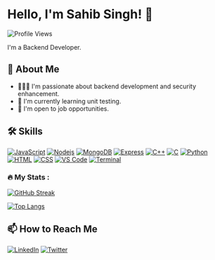 # Hello, I'm Sahib Singh! 👋

![Profile Views](https://komarev.com/ghpvc/?username=sahib139)

I'm a Backend Developer.

## 🚀 About Me

- 👨🏻‍💻 I'm passionate about backend development and security enhancement.
- 🌱 I'm currently learning unit testing.
- 💼 I'm open to job opportunities.

## 🛠️ Skills

[![JavaScript](https://img.shields.io/badge/-JavaScript-black?style=flat&logo=javascript&link=https://github.com/sahib139)](https://github.com/sahib139)
[![Nodejs](https://img.shields.io/badge/-Nodejs-black?style=flat&logo=node.js&link=https://github.com/sahib139)](https://github.com/sahib139)
[![MongoDB](https://img.shields.io/badge/-MongoDB-black?style=flat&logo=mongodb&link=https://github.com/sahib139)](https://github.com/sahib139)
[![Express](https://img.shields.io/badge/-Express-black?style=flat&logo=express&link=https://github.com/sahib139)](https://github.com/sahib139)
[![C++](https://img.shields.io/badge/-C++-00599C?style=flat&logo=c%2B%2B)](https://github.com/sahib139)
[![C](https://img.shields.io/badge/-C-A8B9CC?style=flat&logo=c)](https://github.com/sahib139)
[![Python](https://img.shields.io/badge/-Python-3776AB?style=flat&logo=python)](https://github.com/sahib139)
[![HTML](https://img.shields.io/badge/-HTML-E34F26?style=flat&logo=html5&logoColor=white)](https://github.com/sahib139)
[![CSS](https://img.shields.io/badge/-CSS-1572B6?style=flat&logo=css3)](https://github.com/sahib139)
[![VS Code](https://img.shields.io/badge/-VS_Code-007ACC?style=flat&logo=visual-studio-code)](https://github.com/sahib139)
[![Terminal](https://img.shields.io/badge/-Terminal-4D4D4D?style=flat&logo=windows-terminal)](https://github.com/sahib139)


### :fire: My Stats :

[![GitHub Streak](http://github-readme-streak-stats.herokuapp.com?user=sahib139&theme=dark&background=000000)](https://git.io/streak-stats)

[![Top Langs](https://github-readme-stats.vercel.app/api/top-langs/?username=sahib139&layout=compact&theme=vision-friendly-dark)](https://github.com/anuraghazra/github-readme-stats)



## 📫 How to Reach Me

[![LinkedIn](https://img.shields.io/badge/-LinkedIn-blue?style=flat&logo=linkedin&link=https://www.linkedin.com/in/sahib-singh-b715b2207/)](https://www.linkedin.com/in/sahib-singh-b715b2207/)
[![Twitter](https://img.shields.io/badge/-Twitter-blue?style=flat&logo=twitter&link=https://twitter.com/sahib139)](https://twitter.com/sahib139)
